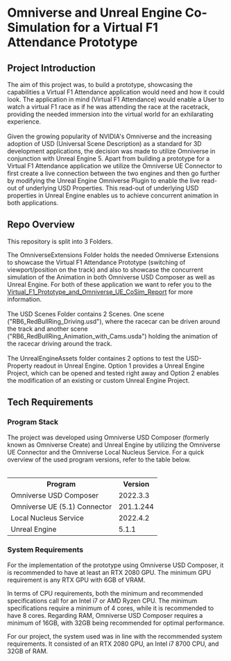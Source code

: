 <h1>Omniverse and Unreal Engine Co-Simulation for a Virtual F1 Attendance Prototype</h1>

<h2>Project Introduction</h2>
The aim of this project was, to build a prototype, showcasing the capabilities a Virtual F1 Attendance application would need and how it could look. The application in mind (Virtual F1 Attendance) would enable a User to watch a virtual F1 race as if he was attending the race at the racetrack, providing the needed immersion into the virtual world for an exhilarating experience.
<br></br>
Given the growing popularity of NVIDIA's Omniverse and the increasing adoption of USD (Universal Scene Description) as a standard for 3D development applications, the decision was made to utilize Omniverse in conjunction with Unreal Engine 5. Apart from building a prototype for a Virtual F1 Attendance application we utilize the Omniverse UE Connector to first create a live connection between the two engines and then go further by modifying the Unreal Engine Omniverse Plugin to enable the live read-out of underlying USD Properties. This read-out of underlying USD properties in Unreal Engine enables us to achieve concurrent animation in both applications.

<h2>Repo Overview</h2>
This repository is split into 3 Folders. 


The OmniverseExtensions Folder holds the needed Omniverse Extensions to showcase the Virtual F1 Attendance Prototype (switching of viewport/position on the track) and also to showcase the concurrent simulation of the Animation in both Omniverse USD Composer as well as Unreal Engine. For both of these application we want to refer you to the <a href="https://github.com/itsthestranger/omni-virtual-f1-prototype/blob/main/Virtual_F1_Prototype_and_Omniverse_UE_CoSim_Report.pdf">Virtual_F1_Prototype_and_Omniverse_UE_CoSim_Report</a> for more information.
<br></br>
The USD Scenes Folder contains 2 Scenes. One scene ("RB6_RedBullRing_Driving.usd"), where the racecar can be driven around the track and another scene ("RB6_RedBullRing_Animation_with_Cams.usda") holding the animation of the racecar driving around the track.
<br></br>
The UnrealEngineAssets folder containes 2 options to test the USD-Property readout in Unreal Engine. Option 1 provides a Unreal Engine Project, which can be opened and tested right away and Option 2 enables the modification of an existing or custom Unreal Engine Project.


<h2>Tech Requirements</h2>

<h3>Program Stack</h3>
The project was developed using Omniverse USD Composer (formerly known as Omniverse Create) and Unreal Engine by utilizing the Omniverse UE Connector and the Omniverse Local Nucleus Service. For a quick overview of the used program versions, refer to the table below.
<br></br>

<table>
  <tr>
    <th>Program</th>
    <th>Version</th>
  </tr>
  <tr>
    <td>Omniverse USD Composer</td>
    <td>2022.3.3</td>
  </tr>
  <tr>
    <td>Omniverse UE (5.1) Connector</td>
    <td>201.1.244</td>
  </tr>
  <tr>
    <td>Local Nucleus Service</td>
    <td>2022.4.2</td>
  </tr>
  <tr>
    <td>Unreal Engine</td>
    <td>5.1.1</td>
  </tr>
</table>

<h3>System Requirements</h3>
For the implementation of the prototype using Omniverse USD Composer, it is recommended to have at least an RTX 2080 GPU. The minimum GPU requirement is any RTX GPU with 6GB of VRAM.

In terms of CPU requirements, both the minimum and recommended specifications call for an Intel i7 or AMD Ryzen CPU. The minimum specifications require a minimum of 4 cores, while it is recommended to have 8 cores.
Regarding RAM, Omniverse USD Composer requires a minimum of 16GB, with 32GB being recommended for optimal performance.

For our project, the system used was in line with the recommended system requirements. It consisted of an RTX 2080 GPU, an Intel i7 8700 CPU, and 32GB of RAM.
